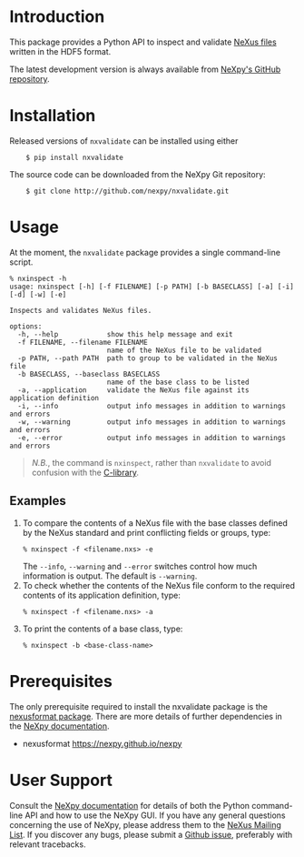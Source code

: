 Introduction
============
This package provides a Python API to inspect and validate [NeXus 
files](http://www.nexusformat.org/) written in the HDF5 format.  

The latest development version is always available from [NeXpy's GitHub
repository](https://github.com/nexpy/nxvalidate).

Installation
============
Released versions of `nxvalidate` can be installed using either

```
    $ pip install nxvalidate
```

The source code can be downloaded from the NeXpy Git repository:

```
    $ git clone http://github.com/nexpy/nxvalidate.git
```

Usage
=====
At the moment, the `nxvalidate` package provides a single command-line script.

```
% nxinspect -h
usage: nxinspect [-h] [-f FILENAME] [-p PATH] [-b BASECLASS] [-a] [-i] [-d] [-w] [-e]

Inspects and validates NeXus files.

options:
  -h, --help            show this help message and exit
  -f FILENAME, --filename FILENAME
                        name of the NeXus file to be validated
  -p PATH, --path PATH  path to group to be validated in the NeXus file
  -b BASECLASS, --baseclass BASECLASS
                        name of the base class to be listed
  -a, --application     validate the NeXus file against its application definition
  -i, --info            output info messages in addition to warnings and errors
  -w, --warning         output info messages in addition to warnings and errors
  -e, --error           output info messages in addition to warnings and errors
```

> *N.B.*, the command is `nxinspect`, rather than `nxvalidate` to avoid
> confusion with the [C-library](https://github.com/nexusformat/cnxvalidate).

Examples
--------
1. To compare the contents of a NeXus file with the base classes defined
   by the NeXus standard and print conflicting fields or groups, type:
   ```
   % nxinspect -f <filename.nxs> -e
   ```
   The `--info`, `--warning` and `--error` switches control how much 
   information is output. The default is `--warning`.
2. To check whether the contents of the NeXus file conform to the
   required contents of its application definition, type:
   ```
   % nxinspect -f <filename.nxs> -a
   ```
3. To print the contents of a base class, type:
   ```
   % nxinspect -b <base-class-name>
   ```

Prerequisites
=============
The only prerequisite required to install the nxvalidate package is the 
[nexusformat package](https://github.com/nexpy/nexusformat). There are 
more details of further dependencies in the 
[NeXpy documentation](http://nexpy.github.io/nexpy).

* nexusformat          https://nexpy.github.io/nexpy

User Support
============
Consult the [NeXpy documentation](https://nexpy.github.io/nexpy) for details 
of both the Python command-line API and how to use the NeXpy GUI. If you have 
any general questions concerning the use of NeXpy, please address 
them to the 
[NeXus Mailing List](http:s//download.nexusformat.org/doc/html/mailinglist.html). 
If you discover any bugs, please submit a 
[Github issue](https://github.com/nexpy/nxvalidate/issues), preferably with 
relevant tracebacks.
